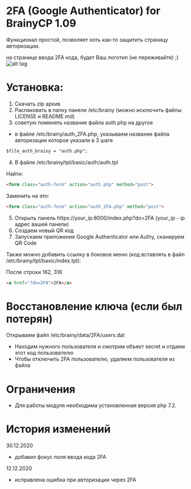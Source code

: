 # 2FA (Google Authenticator) for BrainyCP 1.09

Функционал простой, позволяет хоть как-то защитить страницу авторизации.

на странице ввода 2FA кода, будет Ваш логотип (не переживайте)  ;) 
![alt tag](https://ploader.ru/brainy_2fa/photo/auth.png "Страница ввода 2FA кода")​

# Установка:
1) Скачать zip архив
2) Распаковать в папку панели /etc/brainy (можно исключить файлы LICENSE и README.md)
3) советую поменять название файла auth.php на другое
- в файле /etc/brainy/auth_2FA.php, указываем название файла авторизации которое указали в 3 шаге
```html
$file_auth_brainy = "auth.php";
```
4) В файле /etc/brainy/tpl/basic/auth/auth.tpl

Найти:
```html
<form class="auth-form" action="auth.php" method="post">
```
Заменить на это:
```html
<form class="auth-form" action="auth_2FA.php" method="post">
```

5) Открыть панель https://your_ip:8000/index.php?do=2FA (your_ip - ip адрес вашей панели)
6) Создаем новый QR код
7) Запускаем приложение Google Authenticator или Authy, сканируем QR Code

Также можно добавить ссылку в боковое меню (код вставлять в файл /etc/brainy/tpl/basic/index.tpl):

После строки 162, 316
```html
<a href="?do=2FA">2FA</a>
```
# Восстановление ключа (если был потерян)
Открываем файл /etc/brainy/data/2FA/users.dat
- Находим нужного пользователя и смотрим объект secret и отдаем этот код пользователю
- Чтобы отключить 2FA пользователю, удаляем пользователя из файла

# Ограничения
- Для работы модуля необходима установленная версия php 7.2.

# История изменений
30.12.2020
- добавил фокус поля ввода кода 2FA

12.12.2020
- исправлена ошибка при авторизации через 2FA
